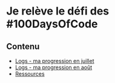 # Je relève le défi des #100DaysOfCode
## Contenu

- [Logs - ma progression en juillet](https://github.com/jmarcm/100-days-of-code/blob/master/log%202019-07.md)
- [Logs - ma progression en août](https://github.com/jmarcm/100-days-of-code/blob/master/log%202019-08.md)
- [Ressources](https://github.com/jmarcm/100-days-of-code/wiki)

